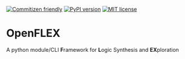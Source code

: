 [![Commitizen friendly](https://img.shields.io/badge/commitizen-friendly-brightgreen.svg)](http://commitizen.github.io/cz-cli/)
[![PyPI version](https://img.shields.io/pypi/v/openflex.svg)](https://pypi.python.org/pypi/openflex/)
[![MIT license](https://img.shields.io/badge/License-MIT-blue.svg)]()


# OpenFLEX
A python module/CLI **F**ramework for **L**ogic Synthesis and **EX**ploration
